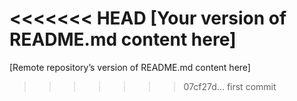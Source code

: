 <<<<<<< HEAD
[Your version of README.md content here]
=======
[Remote repository’s version of README.md content here]
>>>>>>> 07cf27d... first commit
